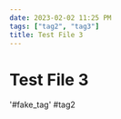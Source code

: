 ```yaml
---
date: 2023-02-02 11:25 PM
tags: ["tag2", "tag3"]
title: Test File 3
---
```


# Test File 3

'#fake_tag'
#tag2
